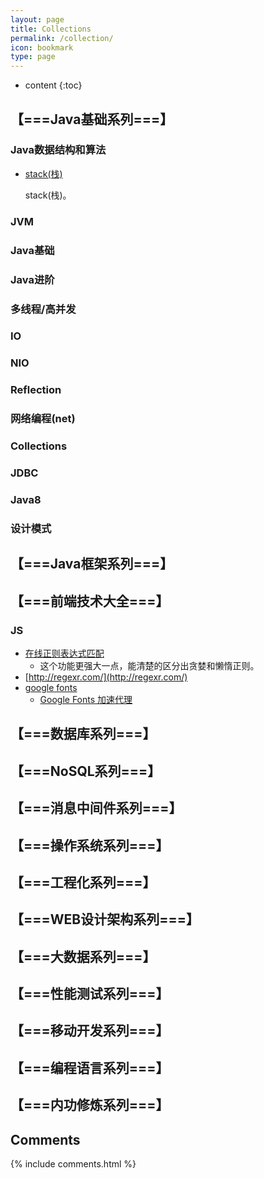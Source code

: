 ```yaml
---
layout: page
title: Collections
permalink: /collection/
icon: bookmark
type: page
---
```


* content
{:toc}

## 【===Java基础系列===】
### Java数据结构和算法
* [stack(栈)](https://blog.csdn.net/yhl_jxy/article/details/53418330)

   stack(栈)。

### JVM
### Java基础
### Java进阶
### 多线程/高并发
### IO
### NIO
### Reflection
### 网络编程(net)
### Collections
### JDBC
### Java8
### 设计模式

## 【===Java框架系列===】

## 【===前端技术大全===】
### JS
- [在线正则表达式匹配](https://regex101.com/)
    - 这个功能更强大一点，能清楚的区分出贪婪和懒惰正则。
- [http://regexr.com/](http://regexr.com/)
- [google fonts](https://fonts.google.com/)
  - [Google Fonts 加速代理](https://fengmk2.com/blog/2016/google-fonts-mirror)

## 【===数据库系列===】

## 【===NoSQL系列===】

## 【===消息中间件系列===】

## 【===操作系统系列===】

## 【===工程化系列===】

## 【===WEB设计架构系列===】

## 【===大数据系列===】

## 【===性能测试系列===】

## 【===移动开发系列===】

## 【===编程语言系列===】

## 【===内功修炼系列===】

## Comments

{% include comments.html %}
